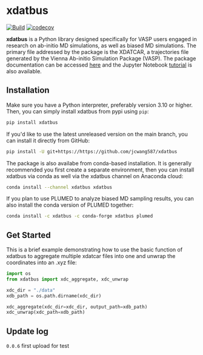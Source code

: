 # xdatbus

[![Build](https://github.com/jcwang587/xdatbus/actions/workflows/build.yml/badge.svg)](https://github.com/jcwang587/xdatbus/actions/workflows/build.yml)
[![codecov](https://codecov.io/gh/jcwang587/xdatbus/branch/main/graph/badge.svg?token=V27VIJZDAE)](https://codecov.io/gh/jcwang587/xdatbus)

**xdatbus** is a Python library designed specifically for VASP users engaged in research on ab-initio MD simulations, as well as biased MD simulations. The primary file addressed by the package is the XDATCAR, a trajectories file generated by the Vienna Ab-initio Simulation Package (VASP). The package documentation can be accessed [here](https://xdatbus.readthedocs.io/en/latest/) and the Jupyter Notebook [tutorial](https://github.com/jcwang587/xdatbus/tree/main/examples) is also available.


## Installation

Make sure you have a Python interpreter, preferably version 3.10 or higher. Then, you can simply install xdatbus from pypi using `pip`:

```bash
pip install xdatbus
```

If you'd like to use the latest unreleased version on the main branch, you can install it directly from GitHub:

```bash
pip install -U git+https://https://github.com/jcwang587/xdatbus
```
The package is also availabe from conda-based installation. It is generally recommended you first create a separate environment, then you can install xdatbus via conda as well via the xdatbus channel on Anaconda cloud:
```bash
conda install --channel xdatbus xdatbus
```

If you plan to use PLUMED to analyze biased MD sampling results, you can also install the conda version of PLUMED together:
```bash
conda install -c xdatbus -c conda-forge xdatbus plumed
```

## Get Started

This is a brief example demonstrating how to use the basic function of xdatbus to aggregate multiple xdatcar files into one and unwrap the coordinates into an .xyz file:

```python
import os
from xdatbus import xdc_aggregate, xdc_unwrap

xdc_dir = "./data"
xdb_path = os.path.dirname(xdc_dir)

xdc_aggregate(xdc_dir=xdc_dir, output_path=xdb_path)
xdc_unwrap(xdc_path=xdb_path)
```

## Update log
`0.0.6` first upload for test

